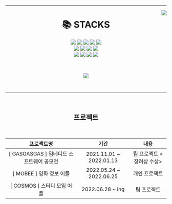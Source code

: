 <!-- https://velog.io/@seondal/Github-Readme-%EA%BE%B8%EB%AF%B8%EA%B8%B0-%EC%B4%9D%EC%A0%95%EB%A6%AC#%EC%99%84%EC%84%B1 -->

<div align="center">
  
  ### 
 
  --- 
  
<img align="right" src="https://github-readme-stats.vercel.app/api/top-langs/?username=yikanghee&theme=dracula&exclude_repo=Computer-Science-Engineering&layout=compact&langs_count=10"/>  
 
</div>

<div align="center">
<div align=center><h1>📚 STACKS</h1></div>
<div align=center> 
  <img src="https://img.shields.io/badge/java-007396?style=for-the-badge&logo=java&logoColor=white"> 
  <img src="https://img.shields.io/badge/python-3776AB?style=for-the-badge&logo=python&logoColor=white"> 
  <img src="https://img.shields.io/badge/oracle-F80000?style=for-the-badge&logo=oracle&logoColor=white"> 
  <img src="https://img.shields.io/badge/mysql-4479A1?style=for-the-badge&logo=mysql&logoColor=white"> 
  <img src="https://img.shields.io/badge/mariaDB-003545?style=for-the-badge&logo=mariaDB&logoColor=white"> 
  <br>
  <img src="https://img.shields.io/badge/mongoDB-47A248?style=for-the-badge&logo=MongoDB&logoColor=white">
  <img src="https://img.shields.io/badge/react-61DAFB?style=for-the-badge&logo=react&logoColor=black"> 
  <img src="https://img.shields.io/badge/node.js-339933?style=for-the-badge&logo=Node.js&logoColor=white">
  <img src="https://img.shields.io/badge/spring-6DB33F?style=for-the-badge&logo=spring&logoColor=white"> 
  <br>
  <img src="https://img.shields.io/badge/linux-FCC624?style=for-the-badge&logo=linux&logoColor=black"> 
  <img src="https://img.shields.io/badge/amazonaws-232F3E?style=for-the-badge&logo=amazonaws&logoColor=white"> 
  <img src="https://img.shields.io/badge/apache tomcat-F8DC75?style=for-the-badge&logo=apachetomcat&logoColor=white">
  <img src="https://img.shields.io/badge/github-181717?style=for-the-badge&logo=github&logoColor=white">
</div>
  <br><br>
  
  <a href="https://hits.seeyoufarm.com"><img src="https://hits.seeyoufarm.com/api/count/incr/badge.svg?url=https%3A%2F%2Fgithub.com%2Fyikanghee&count_bg=%23000000&title_bg=%23050505&icon=github.svg&icon_color=%23EBEBEB&title=git&edge_flat=false"/></a>
  
  <br>
</div>

  ---
  <br>
  
  <div align="center">
  
  ## 프로젝트
  
  <br>
  
|프로젝트명|기간|내용|
|:---:|:---:|:---:|
| [ GASGASGAS ] 임베디드 소프트웨어 공모전 | 2021.11.01 ~ 2022.01.13 |팀 프로젝트 <장려상 수상>|
| [ MOBEE ] 영화 정보 어플 | 2022.05.24 ~ 2022.06.25 |개인 프로젝트|
| [ COSMOS ] 스터디 모임 어플 | 2022.06.28 ~ ing |팀 프로젝트|
  
  </div>


